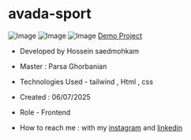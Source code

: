 # avada-sport
![Image]()
![Image]()
![Image]()
[Demo Project](![image](https://github.com/user-attachments/assets/91f3e7c0-0a49-4005-9b9a-b65664cb0940)
)
- Developed by Hossein saedmohkam

- Master : Parsa Ghorbanian 

- Technologies Used - tailwind , Html , css  

- Created : 06/07/2025

- Role - Frontend

- How to reach me : with my [instagram](https://www.instagram.com/Hossein_saedmohkam.dev) and [linkedin](https://www.linkedin.com/in/Hossein-saedmohkam)
